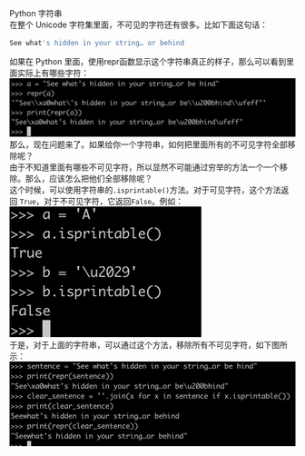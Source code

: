 Python 字符串<br />在整个 Unicode 字符集里面，不可见的字符还有很多。比如下面这句话：
```python
See what's hidden in your string… or behind 
```
如果在 Python 里面，使用repr函数显示这个字符串真正的样子，那么可以看到里面实际上有哪些字符：<br />![2021-05-08-23-12-07-608714.png](./img/1620486756239-a5322d46-d215-48c5-ae3f-65e6a99de3f5.png)<br />那么，现在问题来了。如果给你一个字符串，如何把里面所有的不可见字符全部移除呢？<br />由于不知道里面有哪些不可见字符，所以显然不可能通过穷举的方法一个一个移除。那么，应该怎么把他们全部移除呢？<br />这个时候，可以使用字符串的`.isprintable()`方法。对于可见字符，这个方法返回 `True`，对于不可见字符，它返回`False`。例如：<br />![2021-05-08-23-12-07-737836.png](./img/1620486792048-8bf98a41-1242-49f9-a07e-f0d17378489f.png)<br />于是，对于上面的字符串，可以通过这个方法，移除所有不可见字符，如下图所示：<br />![2021-05-08-23-12-07-809645.png](./img/1620486804435-be25f23e-f050-46d7-9f77-6bd66e1908d0.png)
